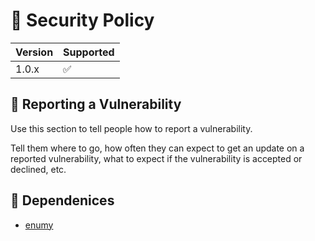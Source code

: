 # 🚨 Security Policy

| Version | Supported          |
| ------- | ------------------ |
| 1.0.x   | :white_check_mark: |

## 🚨 Reporting a Vulnerability

Use this section to tell people how to report a vulnerability.

Tell them where to go, how often they can expect to get an update on a
reported vulnerability, what to expect if the vulnerability is accepted or
declined, etc.

## 🚨 Dependenices

- [enumy](https://github.com/bytesentinel-io/enumy)